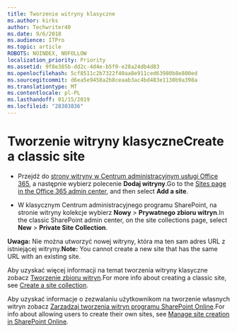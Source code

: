 ```yaml
---
title: Tworzenie witryny klasyczne
ms.author: kirks
author: Techwriter40
ms.date: 9/6/2018
ms.audience: ITPro
ms.topic: article
ROBOTS: NOINDEX, NOFOLLOW
localization_priority: Priority
ms.assetid: 9f8e385b-dd2c-4d4e-b5f0-e28a24db4d83
ms.openlocfilehash: 5cf8511c2b7322f40aa8e911ced63980b8e800ed
ms.sourcegitcommit: d6ea5e9458a2b8ceaab3ac4bd483e1130b9a398a
ms.translationtype: MT
ms.contentlocale: pl-PL
ms.lasthandoff: 01/15/2019
ms.locfileid: "28303836"
---
```

# <a name="create-a-classic-site"></a><span data-ttu-id="053e5-102">Tworzenie witryny klasyczne</span><span class="sxs-lookup"><span data-stu-id="053e5-102">Create a classic site</span></span>

- <span data-ttu-id="053e5-103">Przejdź do [strony witryny w Centrum administracyjnym usługi Office 365](https://portal.office.com/adminportal/home#/SitesList), a następnie wybierz polecenie **Dodaj witryny**.</span><span class="sxs-lookup"><span data-stu-id="053e5-103">Go to the [Sites page in the Office 365 admin center](https://portal.office.com/adminportal/home#/SitesList), and then select **Add a site**.</span></span> 
    
- <span data-ttu-id="053e5-104">W klasycznym Centrum administracyjnego programu SharePoint, na stronie witryny kolekcje wybierz **Nowy** \> **Prywatnego zbioru witryn**.</span><span class="sxs-lookup"><span data-stu-id="053e5-104">In the classic SharePoint admin center, on the site collections page, select **New** \> **Private Site Collection**.</span></span> 
    
 <span data-ttu-id="053e5-105">**Uwaga:** Nie można utworzyć nowej witryny, która ma ten sam adres URL z istniejącej witryny.</span><span class="sxs-lookup"><span data-stu-id="053e5-105">**Note:** You cannot create a new site that has the same URL with an existing site.</span></span> 
  
<span data-ttu-id="053e5-106">Aby uzyskać więcej informacji na temat tworzenia witryny klasyczne zobacz [Tworzenie zbioru witryn](https://go.microsoft.com/fwlink/?linkid=866295).</span><span class="sxs-lookup"><span data-stu-id="053e5-106">For more info about creating a classic site, see [Create a site collection](https://go.microsoft.com/fwlink/?linkid=866295).</span></span>
  
<span data-ttu-id="053e5-107">Aby uzyskać informacje o zezwalaniu użytkownikom na tworzenie własnych witryn zobacz [Zarządzaj tworzenia witryn programu SharePoint Online](https://go.microsoft.com/fwlink/?linkid=866296).</span><span class="sxs-lookup"><span data-stu-id="053e5-107">For info about allowing users to create their own sites, see [Manage site creation in SharePoint Online](https://go.microsoft.com/fwlink/?linkid=866296).</span></span>
  

